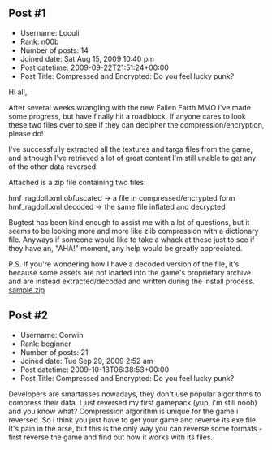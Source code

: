 ## Post #1
- Username: Loculi
- Rank: n00b
- Number of posts: 14
- Joined date: Sat Aug 15, 2009 10:40 pm
- Post datetime: 2009-09-22T21:51:24+00:00
- Post Title: Compressed and Encrypted: Do you feel lucky punk?

Hi all,

After several weeks wrangling with the new Fallen Earth MMO I've made some progress, but have finally hit a roadblock.  If anyone cares to look these two files over to see if they can decipher the compression/encryption, please do!

I've successfully extracted all the textures and targa files from the game, and although I've retrieved a lot of great content I'm still unable to get any of the other data reversed.

Attached is a zip file containing two files:

hmf_ragdoll.xml.obfuscated -> a file in compressed/encrypted form
hmf_ragdoll.xml.decoded -> the same file inflated and decrypted

Bugtest has been kind enough to assist me with a lot of questions, but it seems to be looking more and more like zlib compression with a dictionary file.  Anyways if someone would like to take a whack at these just to see if they have an, "AHA!" moment, any help would be greatly appreciated.

P.S. If you're wondering how I have a decoded version of the file, it's because some assets are not loaded into the game's proprietary archive and are instead extracted/decoded and written during the install process.
[sample.zip](https://xentaxbackup.github.io/file/2365_sample.zip)
## Post #2
- Username: Corwin
- Rank: beginner
- Number of posts: 21
- Joined date: Tue Sep 29, 2009 2:52 am
- Post datetime: 2009-10-13T06:38:53+00:00
- Post Title: Compressed and Encrypted: Do you feel lucky punk?

Developers are smartasses nowadays, they don't use popular algorithms to compress their data. I just reversed my first gamepack (yup, i'm still noob) and you know what? Compression algorithm is unique for the game i reversed. So i think you just have to get your game and reverse its exe file. It's pain in the arse, but this is the only way you can reverse some formats - first reverse the game and find out how it works with its files.
